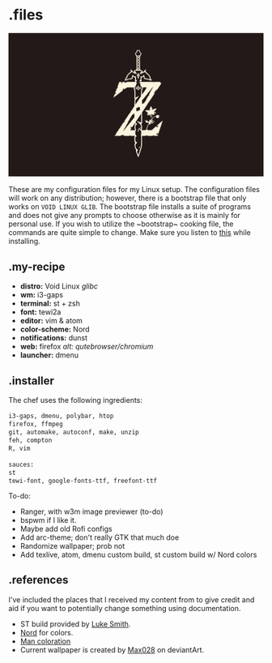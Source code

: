 # .files
![Screenshot of Desktop](wall.jpg)

These are my configuration files for my Linux setup.
The configuration files will work on any distribution; however, there is a bootstrap file that only works on `VOID LINUX GLIB`.
The bootstrap file installs a suite of programs and does not give any prompts to choose otherwise as it is mainly for personal use.
If you wish to utilize the ~bootstrap~ cooking file, the commands are quite simple to change.
Make sure you listen to [this](https://youtu.be/ZD71JeX4Vk0) while installing.

## .my-recipe
* **distro:** Void Linux *glibc*
* **wm:** i3-gaps
* **terminal:** st + zsh
* **font:** tewi2a
* **editor:** vim & atom
* **color-scheme:** Nord
* **notifications:** dunst
* **web:** firefox *alt: qutebrowser/chromium*
* **launcher:** dmenu

## .installer
The chef uses the following ingredients:
```
i3-gaps, dmenu, polybar, htop
firefox, ffmpeg
git, automake, autoconf, make, unzip
feh, compton
R, vim

sauces:
st
tewi-font, google-fonts-ttf, freefont-ttf
```
To-do:
* Ranger, with w3m image previewer (to-do)
* bspwm if I like it.
* Maybe add old Rofi configs
* Add arc-theme; don't really GTK that much doe
* Randomize wallpaper; prob not
* Add texlive, atom, dmenu custom build, st custom build w/ Nord colors 

## .references
I've included the places that I received my content from to give credit and aid if you want to potentially change something using documentation.  
* ST build provided by [Luke Smith](https://github.com/LukeSmithXYZ/st).
* [Nord](https://github.com/arcticicestudio/nord) for colors.
* [Man coloration](http://www.tuxarena.com/2012/04/tutorial-colored-man-pages-how-it-works/)
* Current wallpaper is created by [Max028](http://fav.me/db5byph) on deviantArt.
